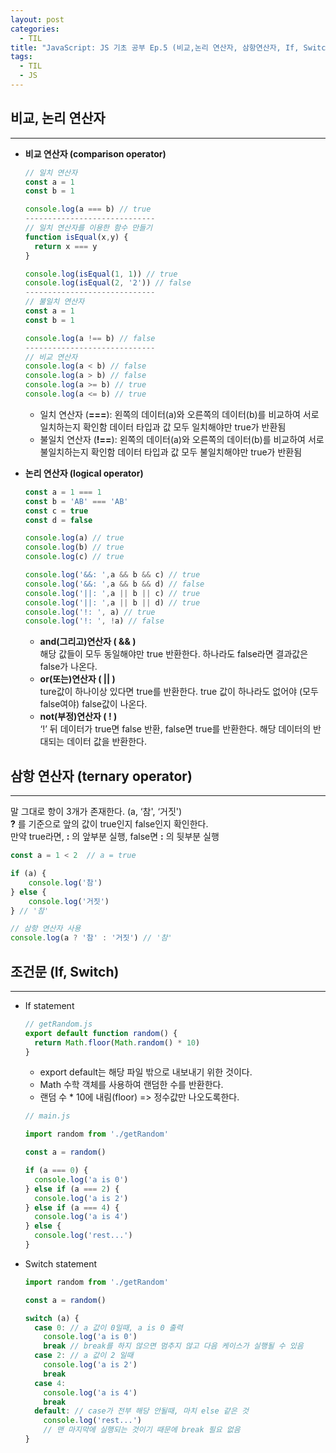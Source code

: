 ```yaml
---
layout: post
categories:
  - TIL
title: "JavaScript: JS 기초 공부 Ep.5 (비교,논리 연산자, 삼항연산자, If, Switch)"
tags:
  - TIL
  - JS
---
```


## __비교, 논리 연산자__
---

- __비교 연산자 (comparison operator)__
  ```js
  // 일치 연산자
  const a = 1
  const b = 1
  
  console.log(a === b) // true
  -----------------------------
  // 일치 연산자를 이용한 함수 만들기
  function isEqual(x,y) {
    return x === y
  }
  
  console.log(isEqual(1, 1)) // true
  console.log(isEqual(2, '2')) // false
  -----------------------------
  // 불일치 연산자
  const a = 1
  const b = 1
  
  console.log(a !== b) // false
  -----------------------------
  // 비교 연산자
  console.log(a < b) // false
  console.log(a > b) // false
  console.log(a >= b) // true
  console.log(a <= b) // true
  ```
  - 일치 연산자 (**===**): 왼쪽의 데이터(a)와 오른쪽의 데이터(b)를 비교하여 서로 일치하는지 확인함 
  데이터 타입과 값 모두 일치해야만 true가 반환됨
  - 불일치 연산자 (**!==**): 왼쪽의 데이터(a)와 오른쪽의 데이터(b)를 비교하여 서로 불일치하는지 확인함 
  데이터 타입과 값 모두 불일치해야만 true가 반환됨

- __논리 연산자 (logical operator)__
  ```js
  const a = 1 === 1
  const b = 'AB' === 'AB'
  const c = true
  const d = false
  
  console.log(a) // true
  console.log(b) // true
  console.log(c) // true
  
  console.log('&&: ',a && b && c) // true
  console.log('&&: ',a && b && d) // false
  console.log('||: ',a || b || c) // true
  console.log('||: ',a || b || d) // true
  console.log('!: ', a) // true
  console.log('!: ', !a) // false
  ```
  - **and(그리고)연산자 ( && )**  
  해당 값들이 모두 동일해야만 true 반환한다.
  하나라도 false라면 결과값은 false가 나온다.
  - **or(또는)연산자 ( || )**  
  ture값이 하나이상 있다면 true를 반환한다.
  true 값이 하나라도 없어야 (모두 false여야) false값이 나온다.
  - **not(부정)연산자 ( ! )**  
  ‘!’ 뒤 데이터가 true면 false 반환, false면 true를 반환한다. 해당 데이터의 반대되는 데이터 값을 반환한다.

## __삼항 연산자 (ternary operator)__
---

말 그대로 항이 3개가 존재한다. (a, ‘참', ‘거짓')  
__?__ 를 기준으로 앞의 값이 true인지 false인지 확인한다.  
만약 true라면, **:** 의 앞부분 실행, false면 **:** 의 뒷부분 실행

```js
const a = 1 < 2  // a = true

if (a) {
	console.log('참')
} else {
	console.log('거짓')
} // '참'

// 삼항 연산자 사용
console.log(a ? '참' : '거짓') // '참'
```

## __조건문 (If, Switch)__
---

- If statement
  
  ```js
  // getRandom.js
  export default function random() {
    return Math.floor(Math.random() * 10)
  }
  ```
  - export default는 해당 파일 밖으로 내보내기 위한 것이다. 
  - Math 수학 객체를 사용하여 랜덤한 수를 반환한다.
  - 랜덤 수 * 10에 내림(floor) => 정수값만 나오도록한다.
  
  ```js
  // main.js
  
  import random from './getRandom'
  
  const a = random()
  
  if (a === 0) {
    console.log('a is 0')
  } else if (a === 2) {
    console.log('a is 2') 
  } else if (a === 4) {
    console.log('a is 4') 
  } else {
    console.log('rest...')
  }
  ```
  
- Switch statement
  
  ```js
  import random from './getRandom'
  
  const a = random()
  
  switch (a) {
    case 0: // a 값이 0일때, a is 0 출력
      console.log('a is 0')
      break // break를 하지 않으면 멈추지 않고 다음 케이스가 실행될 수 있음
    case 2: // a 값이 2 일때
      console.log('a is 2')
      break
    case 4:
      console.log('a is 4')	
      break
    default: // case가 전부 해당 안될때, 마치 else 같은 것
      console.log('rest...')
      // 맨 마지막에 실행되는 것이기 때문에 break 필요 없음
  }
  ```